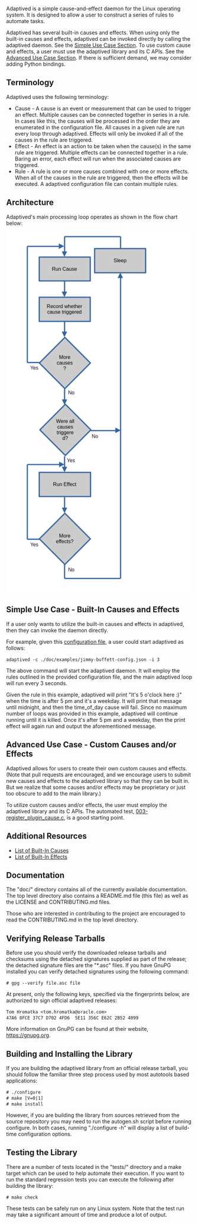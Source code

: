 Adaptived is a simple cause-and-effect daemon for the Linux operating system.  It
is designed to allow a user to construct a series of rules to automate tasks.

Adaptived has several built-in causes and effects.  When using only the built-in
causes and effects, adaptived can be invoked directly by calling the adaptived
daemon.  See the [Simple Use Case Section](https://linux-git.oraclecorp.com/thromatk/adaptived/-/tree/main?ref_type=heads#simple-use-case-built-in-causes-and-effects).
To use custom cause and effects, a user must use the adaptived library
and its C APIs.  See the [Advanced Use Case Section](https://linux-git.oraclecorp.com/thromatk/adaptived/-/tree/main?ref_type=heads#advanced-use-case-custom-causes-andor-effects).
If there is sufficient demand, we may consider adding Python
bindings.

## Terminology

Adaptived uses the following terminology:

* Cause - A cause is an event or measurement that can be used to trigger an
  effect.  Multiple causes can be connected together in series in a rule.  In
  cases like this, the causes will be processed in the order they are
  enumerated in the configuration file.  All causes in a given rule are run
  every loop through adaptived.  Effects will only be invoked if all of the
  causes in the rule are triggered.
* Effect - An effect is an action to be taken when the cause(s) in the same
  rule are triggered.  Multiple effects can be connected together in a rule.
  Baring an error, each effect will run when the associated causes are
  triggered.
* Rule - A rule is one or more causes combined with one or more effects. When
  all of the causes in the rule are triggered, then the effects will be
  executed.  A adaptived configuration file can contain multiple rules.

## Architecture

Adaptived's main processing loop operates as shown in the flow chart below:

![Adaptived flow chart](./doc/examples/flow-chart.png)

## Simple Use Case - Built-In Causes and Effects

If a user only wants to utilize the built-in causes and effects in adaptived,
then they can invoke the daemon directly.

For example, given this [configuration file](./doc/examples/jimmy-buffett-config.json),
a user could start adaptived as follows:
```
adaptived -c ./doc/examples/jimmy-buffett-config.json -i 3 
```

The above command will start the adaptived daemon.  It will employ the rules
outlined in the provided configuration file, and the main adaptived loop will run
every 3 seconds.

Given the rule in this example, adaptived will print "It's 5 o'clock here :)" when
the time is after 5 pm and it's a weekday.  It will print that message until
midnight, and then the time_of_day cause will fail.  Since no maximum number of
loops was provided in this example, adaptived will continue running until it is
killed.  Once it's after 5 pm and a weekday, then the print effect will again
run and output the aforementioned message.

## Advanced Use Case - Custom Causes and/or Effects

Adaptived allows for users to create their own custom causes and effects.  (Note
that pull requests are encouraged, and we encourage users to submit new causes
and effects to the adaptived library so that they can be built in.  But we realize
that some causes and/or effects may be proprietary or just too obscure to add
to the main library.)

To utilize custom causes and/or effects, the user must employ the adaptived
library and its C APIs.  The automated test,
[003-register_plugin_cause.c](./tests/ftests/003-register_plugin_cause.c),
is a good starting point.

## Additional Resources

* [List of Built-In Causes](./doc/internal/list-of-built-in-causes.md)
* [List of Built-In Effects](./doc/internal/list-of-built-in-effects.md)

## Documentation

The "doc/" directory contains all of the currently available documentation.
The top level directory also contains a README.md file (this file) as well
as the LICENSE and CONTRIBUTING.md files.

Those who are interested in contributing to the project are encouraged to
read the CONTRIBUTING.md in the top level directory.

## Verifying Release Tarballs

Before use you should verify the downloaded release tarballs and checksums
using the detached signatures supplied as part of the release; the detached
signature files are the "*.asc" files.  If you have GnuPG installed you can
verify detached signatures using the following command:

	# gpg --verify file.asc file

At present, only the following keys, specified via the fingerprints below, are
authorized to sign official adaptived releases:

	Tom Hromatka <tom.hromatka@oracle.com>
	47A6 8FCE 37C7 D702 4FD6  5E11 356C E62C 2B52 4099

More information on GnuPG can be found at their website, https://gnupg.org.

## Building and Installing the Library

If you are building the adaptived library from an official release tarball,
you should follow the familiar three step process used by most autotools based
applications:

	# ./configure
	# make [V=0|1]
	# make install

However, if you are building the library from sources retrieved from the source
repository you may need to run the autogen.sh script before running configure.
In both cases, running "./configure -h" will display a list of build-time
configuration options.

## Testing the Library

There are a number of tests located in the "tests/" directory and a make target
which can be used to help automate their execution.  If you want to run the
standard regression tests you can execute the following after building the
library:

	# make check

These tests can be safely run on any Linux system.  Note that the test run
may take a significant amount of time and produce a lot of output.
